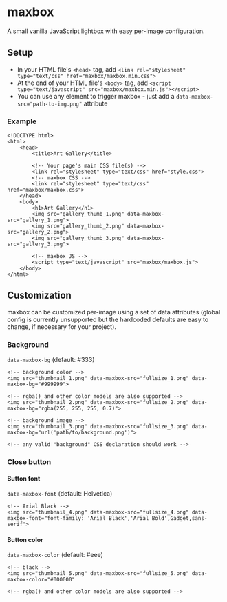 # maxbox

A small vanilla JavaScript lightbox with easy per-image configuration.


## Setup

- In your HTML file's `<head>` tag, add `<link rel="stylesheet" type="text/css" href="maxbox/maxbox.min.css">`
- At the end of your HTML file's `<body>` tag, add `<script type="text/javascript" src="maxbox/maxbox.min.js"></script>`
- You can use any element to trigger maxbox - just add a `data-maxbox-src="path-to-img.png"` attribute

### Example

    <!DOCTYPE html>
    <html>
        <head>
            <title>Art Gallery</title>

            <!-- Your page's main CSS file(s) -->
            <link rel="stylesheet" type="text/css" href="style.css">
            <!-- maxbox CSS -->
            <link rel="stylesheet" type="text/css" href="maxbox/maxbox.css">
        </head>
        <body>
            <h1>Art Gallery</h1>
            <img src="gallery_thumb_1.png" data-maxbox-src="gallery_1.png">
            <img src="gallery_thumb_2.png" data-maxbox-src="gallery_2.png">
            <img src="gallery_thumb_3.png" data-maxbox-src="gallery_3.png">

            <!-- maxbox JS -->
            <script type="text/javascript" src="maxbox/maxbox.js">
        </body>
    </html>



## Customization

maxbox can be customized per-image using a set of data attributes (global config is currently unsupported but the hardcoded defaults are easy to change, if necessary for your project).


### Background

`data-maxbox-bg` (default: #333)

    <!-- background color -->
    <img src="thumbnail_1.png" data-maxbox-src="fullsize_1.png" data-maxbox-bg="#999999">

    <!-- rgba() and other color models are also supported -->
    <img src="thumbnail_2.png" data-maxbox-src="fullsize_2.png" data-maxbox-bg="rgba(255, 255, 255, 0.7)">

    <!-- background image -->
    <img src="thumbnail_3.png" data-maxbox-src="fullsize_3.png" data-maxbox-bg="url('path/to/background.png')">

    <!-- any valid "background" CSS declaration should work -->

### Close button

#### Button font

`data-maxbox-font` (default: Helvetica)

    <!-- Arial Black -->
    <img src="thumbnail_4.png" data-maxbox-src="fullsize_4.png" data-maxbox-font="font-family: 'Arial Black','Arial Bold',Gadget,sans-serif">

#### Button color

`data-maxbox-color` (default: #eee)

    <!-- black -->
    <img src="thumbnail_5.png" data-maxbox-src="fullsize_5.png" data-maxbox-color="#000000"

    <!-- rgba() and other color models are also supported -->
